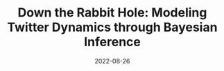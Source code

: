 ---
title: "Down the Rabbit Hole: Modeling Twitter Dynamics through Bayesian Inference"
collection: publications
permalink: /publication/rabbithole
authors: Zachary Novack
excerpt: 'This work presents an analytical study into addiction effects on Twitter, and uncovers the presence of different posting types that obey fundamentally chaotic behavior when modeled using an autoregressive Bayesian framework.'
date: 2022-08-26
# venue: ['International Conference on Learning Representations (ICLR), 2023', 'Spotlight at NeurIPS Workshop on The Benefits of Higher-Order Optimization in Machine Learning, 2022']
paperurl: 'https://kilthub.cmu.edu/articles/thesis/Down_the_Rabbit_Hole_Modeling_Twitter_Dynamics_through_Bayesian_Inference/20638989'
# code: 'https://github.com/acmi-lab/imp-regularizers'
abs_title: down_2022_abs
bib_title: down_2022_bib
pub_status: 'nonrefereed'
citation: '@article{novack2022down,<br />
title={Down the Rabbit Hole: Modeling Twitter Dynamics through Bayesian Inference},<br />
author={Novack, Zachary},<br />
doi={"10.1184/R1/20638989.v1"},<br />
year={2022}}'
---
